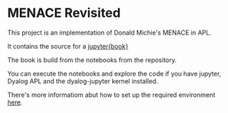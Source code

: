 # MENACE Revisited

This project is an implementation of Donald Michie's MENACE in APL.

It contains the source for a [jupyter{book}](https://romilly.github.io/o-x-o/an-introduction.html)

The book is build from the notebooks from the repository.

You can execute the notebooks and explore the code if you have jupyter, Dyalog APL and the dyalog-jupyter kernel installed.

There's more informatiom abut how to set up the required environment [here](https://romilly.github.io/o-x-o/appendix-a.html).